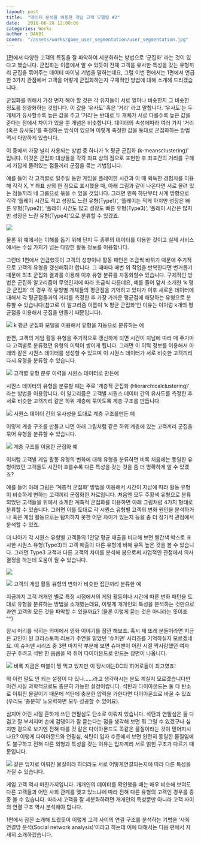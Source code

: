 ```yaml
---
layout: post
title:  "데이터 분석을 이용한 게임 고객 모델링 #2"
date:   2018-06-28 12:00:00
categories: Works
author : DANBI
cover:  "/assets/works/game_user_segmentation/user_segmentation.jpg"
---
```


[1편](/_posts/2018-06-28-works-game_user_segmentation-1.markdown)에서 다양한 고객의 특징을 잘 파악하여 세분화하는 방법으로 ‘군집화’ 라는 것이 있다고 했습니다. 군집화는 이름에서 알 수 있듯이 전체 고객을 유사한 특성을 갖는 유형끼리 군집을 묶어주는 데이터 마이닝 기법을 말하는데요, 그럼 이번 편에서는 1편에서 언급한 3가지 관점에서 고객을 어떻게 군집화하는지 구체적인 방법에 대해 소개해 드리겠습니다.

군집화를 위해서 가장 먼저 해야 할 것은 각 유저들이 서로 얼마나 비슷한지 그 비슷한 정도를 정량화하는 것입니다. 이 값을 ‘유사도’ 혹은 ‘거리’ 라고 말합니다. ‘유사도’는 두 개체가 유사할수록 높은 값을 주고 ‘거리’는 반대로 두 개체가 서로 다를수록 높은 값을 준다는 점에서 차이가 있을 뿐 개념은 비슷합니다. 데이터의 속성에따라 여러 가지 ‘거리(혹은 유사도)’를 측정하는 방식이 있으며 이렇게 측정한 값을 토대로 군집화하는 방법 역시 다양하게 있습니다.

이 중에서 가장 널리 사용되는 방법 중 하나가 ‘k 평균 군집화 (k-meansclustering)’ 입니다. 이것은 군집화 대상들을 각각 좌표 상의 점으로 표현한 후 좌표간의 거리를 구해서 가깝게 몰려있는 점들끼리 군집을 묶는 기법입니다.

예를 들어 각 고객별로 일주일 동안 게임을 플레이한 시간과 이 때 획득한 경험치를 이용해 각각 X, Y 좌표 상의 한 점으로 표시했을 때, 아래 그림과 같이 나온다면 서로 몰려 있는 점들끼리 네 그룹으로 묶을 수 있을 것입니다. 그러면 왼쪽 하단부터 시계 방향으로 각각 ‘플레이 시간도 적고 성장도 느린 유형(Type1)’, ‘플레이는 적게 하지만 성장은 빠른 유형(Type2)’, ‘플레이 시간도 많고 성장도 빠른 유형(Type3)’, ‘플레이 시간은 많지만 성장은 느린 유형(Type4)’으로 분류할 수 있겠죠.

![](/assets/works/game_user_segmentation/image_2_1.png)

물론 위 예에서는 이해를 돕기 위해 단지 두 종류의 데이터를 이용한 것이고 실제 서비스에서는 수십 가지가 넘는 다양한 활동 정보를 이용합니다.

그런데 1편에서 언급했듯이 고객의 성향이나 활동 패턴은 조금씩 바뀌기 때문에 주기적으로 고객의 유형을 갱신해줘야 합니다. 그 때마다 매번 위 작업을 반복한다면 번거롭기 때문에 최초 군집화 결과를 이용해 이후 유형 분류를 자동화할수 있습니다. 구체적인 방법은 군집화 알고리즘이 무엇인지에 따라 조금씩 다른데요, 예를 들어 앞서 소개한 ‘k 평균 군집화’ 의 경우 각 유형별 개체들의 평균점을 기억하고 있다가 이후 새로운 데이터에 대해서 각 평균점들과의 거리를 측정한 후 가장 가까운 평균점에 해당하는 유형으로 분류할 수 있습니다(참고로 이 알고리즘 이름이 ‘k 평균 군집화’인 이유는 이처럼 k개의 평균점을 이용해서 군집을 만들기 때문입니다).

![](/assets/works/game_user_segmentation/image_2_2.png)
k 평균 군집화 모델을 이용해서 유형을 자동으로 분류하는 예

한편, 고객의 게임 활동 유형을 주기적으로 갱신하게 되면 시간이 지남에 따라 매 주기마다 고객별로 분류했던 유형의 이력이 쌓이게 됩니다. 그러면 이 이력 정보를 이용해서 아래와 같은 시퀀스 데이터를 생성할 수 있으며 이 시퀀스 데이터가 서로 비슷한 고객끼리 다시 유형을 분류할 수 있습니다.

![](/assets/works/game_user_segmentation/image_2_3.png)
고객별 유형 분류 이력을 시퀀스 데이터로 만든예

시퀀스 데이터의 유형을 분류할 때는 주로 ‘계층적 군집화 (Hierarchicalclustering)’ 라는 방법을 이용합니다. 이 알고리즘은 고객별 시퀀스 데이터 간의 유사도를 측정한 후 서로 비슷한 고객끼리 같은 하위 계층에 묶이도록 계층 구조를 만듭니다.

![](/assets/works/game_user_segmentation/image_2_4.png)
시퀀스 데이터 간의 유사성을 토대로 계층 구조를만든 예

이렇게 계층 구조를 만들고 나면 아래 그림처럼 같은 하위 계층에 있는 고객끼리 군집을 묶어 유형을 분류할 수 있습니다.

![](/assets/works/game_user_segmentation/image_2_5.png)
계층 구조를 이용한 군집화 예

이처럼 고객별 게임 활동 유형의 변화에 대해 유형을 분류하면 비록 처음에는 동일한 유형이었던 고객들도 시간이 흐를수록 다른 특성을 갖는 것을 좀 더 명확하게 알 수 있겠죠?

예를 들어 아래 그림은 ‘계층적 군집화’ 방법을 이용해서 시간이 지남에 따라 활동 유형이 비슷하게 변하는 고객끼리 군집화한 자료입니다. 처음엔 모두 주황색 유형으로 분류되었던 고객들을 위에서 소개한 계측적 군집화를 이용하면 아래 그림처럼 4가지 형태로 분류할 수 있습니다. 그러면 이를 토대로 각 시퀀스 유형별 고객의 변화 원인을 분석하거나 혹은 게임 활동으로는 탐지하지 못한 어떤 차이가 있는지 등을 좀 더 장기적 관점에서 분석할 수 있죠.

더 나아가 각 시퀀스 유형별 고객들의 1인당 평균 매출을 비교해 보면 빨간색 박스로 표시한 시퀀스 유형(Type3)의 고객 매출이 다른 유형에 비해 유독 높은 것을 볼 수 있습니다. 그러면 Type3 고객과 다른 고객의 차이를 분석해 봄으로써 사업적인 관점에서 의사 결정을 하는데 도움이 될 수 있습니다.

![](/assets/works/game_user_segmentation/image_2_6.png)

![](/assets/works/game_user_segmentation/image_2_7.png)
고객의 게임 활동 유형의 변화가 비슷한 집단끼리 분류한 예

지금까지 고객 개개인 별로 특정 시점에서의 게임 활동이나 시간에 따른 변화 패턴을 토대로 유형을 분류하는 방법을 소개했는데요, 이렇게 개개인의 특성을 분석하는 것만으로 과연 고객의 모든 것을 파악할 수 있을까요? (물론 이렇게 묻는 것은 아니라는 뜻이죠 ^^)

잠시 머리를 식히는 의미에서 영화 이야기를 잠깐 해보죠. 혹시 제 또래 분들이라면 지금은 고인이 된 크리스토퍼 리브가 주연을 맡았던 ‘슈퍼맨’ 시리즈를 기억하실지 모르겠네요. 이 슈퍼맨 시리즈 중 3편 마지막 부분에 보면 슈퍼맨이 어린 시절 짝사랑했던 여자 친구 주려고 석탄 한 움큼을 꽉 쥐어 다이아몬드로 만드는 장면이 나옵니다.

![](/assets/works/game_user_segmentation/image_2_8.png)
비록 지금은 마블이 짱 먹고 있지만 이 당시에는DC의 히어로들이 최고였죠!

뭐 이런 말도 안 되는 설정이 다 있나……라고 생각하시는 분도 계실지 모르겠습니다만 이건 사실 과학적으로도 충분히 가능한 설정이랍니다. 석탄과 다이아몬드는 둘 다 탄소로 이뤄진 물질이기 때문에 석탄에 충분한 압력을 가한다면 다이아몬드로 바꿀 수 있죠(우리도 ‘충분히’ 노오력하면 모두 성공할 수 있어요).

심지어 어린 시절 흔하게 쓰던 연필심도 탄소로 이뤄져 있습니다. 석탄과 연필심은 둘 다 검고 잘 부서지며 손에 검댕이가 잘 묻는다는 점을 생각해 보면 뭐 그럴 수 있겠구나 싶지만 겉으로 보기엔 전혀 다를 것 같은 다이아몬드도 똑같은 물질이라는 것이 믿어지시나요? 이렇게 다이아몬드와 연필심, 석탄이 입자 수준에서 보면 완전히 동일한 물질임에도 불구하고 전혀 다른 외형과 특성을 갖는 이유는 입자끼리 서로 얽힌 구조가 다르기 때문입니다.

![](/assets/works/game_user_segmentation/image_2_9.png)
같은 입자로 이뤄진 물질이라 하더라도 서로 어떻게연결되는지에 따라 다른 특성을 가질 수 있습니다.

게임 고객 역시 마찬가지입니다. 개개인의 데이터를 확인했을 때는 매우 비슷해 보여도 다른 고객들과 어떤 사회 관계를 맺고 있느냐에 따라 전혀 다른 유형의 고객인 경우를 종종 볼 수 있습니다. 따라서 고객을 잘 세분화하려면 개개인의 특성뿐만 아니라 고객 사이의 연결 구조 역시 분석해야 합니다.

1편에서 잠깐 소개해 드렸듯이 이렇게 고객 사이의 연결 구조를 분석하는 기법을 ‘사회 연결망 분석(Social network analysis)’이라고 하는데 이에 대해서는 다음 편에서 자세히 소개하겠습니다.